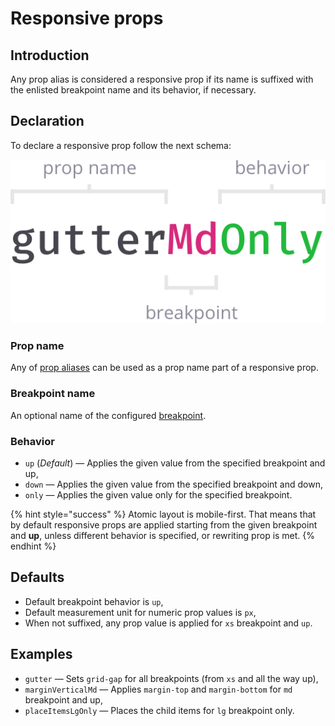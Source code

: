 # Responsive props

## Introduction

Any prop alias is considered a responsive prop if its name is suffixed with the enlisted breakpoint name and its behavior, if necessary.

## Declaration

To declare a responsive prop follow the next schema:

![propName + ?breakpointName + ?behavior](../.gitbook/assets/responsive-prop.png)

### **Prop name**

Any of [prop aliases](prop-aliases.md) can be used as a prop name part of a responsive prop.

### Breakpoint name

An optional name of the configured [breakpoint](breakpoints.md).

### **Behavior**

* `up` \(_Default_\) — Applies the given value from the specified breakpoint and up,
* `down` — Applies the given value from the specified breakpoint and down,
* `only` — Applies the given value only for the specified breakpoint.

{% hint style="success" %}
Atomic layout is mobile-first. That means that by default responsive props are applied starting from the given breakpoint and **up**, unless different behavior is specified, or rewriting prop is met.
{% endhint %}

## Defaults

* Default breakpoint behavior is `up`,
* Default measurement unit for numeric prop values is `px`,
* When not suffixed, any prop value is applied for `xs` breakpoint and `up`.

## Examples

* `gutter` — Sets `grid-gap` for all breakpoints \(from `xs` and all the way up\), 
* `marginVerticalMd` — Applies `margin-top` and `margin-bottom` for `md` breakpoint and up,
* `placeItemsLgOnly` — Places the child items for `lg` breakpoint only.

